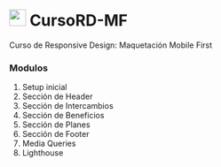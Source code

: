 # <img src="https://static.platzi.com/media/achievements/badge-responsive-design-ce53c4fc-a4c3-41e1-a5c8-3931932343a6.png" width="30px"> CursoRD-MF

Curso de Responsive Design: Maquetación Mobile First

### Modulos

1. Setup inicial
2. Sección de Header
3. Sección de Intercambios
4. Sección de Beneficios
5. Sección de Planes
6. Sección de Footer
7. Media Queries
8. Lighthouse